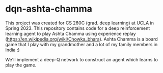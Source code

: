 # dqn-ashta-chamma
This project was created for CS 260C (grad. deep learning) at UCLA in Spring 2023. This repository contains code for a deep reinforcement learning agent to play Ashta Chamma using experience replay (https://en.wikipedia.org/wiki/Chowka_bhara). Ashta Chamma is a board game that I play with my grandmother and a lot of my family members in India :)

We'll implement a deep-Q network to construct an agent which learns to play the game.
